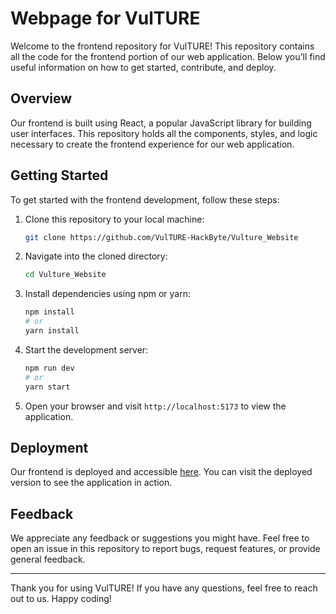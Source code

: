 # Webpage for VulTURE

Welcome to the frontend repository for VulTURE! This repository contains all the code for the frontend portion of our web application. Below you'll find useful information on how to get started, contribute, and deploy.

## Overview

Our frontend is built using React, a popular JavaScript library for building user interfaces. This repository holds all the components, styles, and logic necessary to create the frontend experience for our web application.

## Getting Started

To get started with the frontend development, follow these steps:

1. Clone this repository to your local machine:
   ```bash
   git clone https://github.com/VulTURE-HackByte/Vulture_Website
   ```

2. Navigate into the cloned directory:
   ```bash
   cd Vulture_Website
   ```

3. Install dependencies using npm or yarn:
   ```bash
   npm install
   # or
   yarn install
   ```

4. Start the development server:
   ```bash
   npm run dev
   # or
   yarn start
   ```

5. Open your browser and visit `http://localhost:5173` to view the application.

## Deployment

Our frontend is deployed and accessible [here](). You can visit the deployed version to see the application in action.

## Feedback

We appreciate any feedback or suggestions you might have. Feel free to open an issue in this repository to report bugs, request features, or provide general feedback.

---

Thank you for using VulTURE! If you have any questions, feel free to reach out to us. Happy coding!
